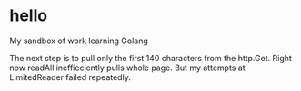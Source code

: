 # hello
My sandbox of work learning Golang

The next step is to pull only the first 140 characters from the http.Get.  Right now readAll ineffieciently pulls whole page. 
But my attempts at LimitedReader failed repeatedly.  

